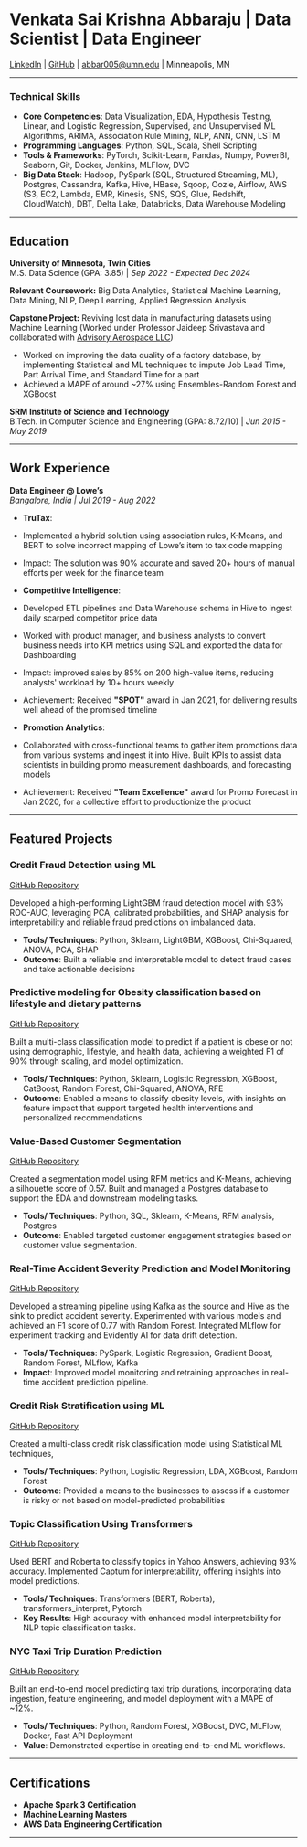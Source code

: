 # Venkata Sai Krishna Abbaraju | Data Scientist | Data Engineer

[LinkedIn](https://www.linkedin.com/in/vska/) | [GitHub](https://github.com/avsk80) | abbar005@umn.edu | Minneapolis, MN

---

### Technical Skills
- **Core Competencies**: Data Visualization, EDA, Hypothesis Testing, Linear, and Logistic Regression, Supervised, and Unsupervised ML Algorithms, ARIMA, Association Rule Mining, NLP, ANN, CNN, LSTM
- **Programming Languages**: Python, SQL, Scala, Shell Scripting
- **Tools & Frameworks**: PyTorch, Scikit-Learn, Pandas, Numpy, PowerBI, Seaborn, Git, Docker, Jenkins, MLFlow, DVC
- **Big Data Stack**: Hadoop, PySpark (SQL, Structured Streaming, ML), Postgres, Cassandra, Kafka, Hive, HBase, Sqoop, Oozie, Airflow, AWS (S3, EC2, Lambda, EMR, Kinesis, SNS, SQS, Glue, Redshift, CloudWatch), DBT, Delta Lake, Databricks, Data Warehouse Modeling

---

## Education

**University of Minnesota, Twin Cities**  
M.S. Data Science (GPA: 3.85) | *Sep 2022 - Expected Dec 2024*  

**Relevant Coursework:** Big Data Analytics, Statistical Machine Learning, Data Mining, NLP, Deep Learning, Applied Regression Analysis  

**Capstone Project:**  Reviving lost data in manufacturing datasets using Machine Learning (Worked under Professor Jaideep Srivastava and collaborated with [Advisory Aerospace LLC](https://www.factory-twin.com/))
- Worked on improving the data quality of a factory database, by implementing Statistical and ML techniques to impute Job Lead Time, Part Arrival Time, and Standard Time for a part
- Achieved a MAPE of around ~27% using Ensembles-Random Forest and XGBoost

**SRM Institute of Science and Technology**  
B.Tech. in Computer Science and Engineering (GPA: 8.72/10) | *Jun 2015 - May 2019*

---

## Work Experience

**Data Engineer @ Lowe’s**  
*Bangalore, India | Jul 2019 - Aug 2022*

- **TruTax**:
- Implemented a hybrid solution using association rules, K-Means, and BERT to solve incorrect mapping of Lowe’s item to tax code mapping
- Impact: The solution was 90% accurate and saved 20+ hours of manual efforts per week for the finance team 

- **Competitive Intelligence**:
- Developed ETL pipelines and Data Warehouse schema in Hive to ingest daily scarped competitor price data
- Worked with product manager, and business analysts to convert business needs into KPI metrics using SQL and exported the data for Dashboarding
- Impact: improved sales by 85% on 200 high-value items, reducing analysts' workload by 10+ hours weekly
- Achievement: Received **"SPOT"** award in Jan 2021, for delivering results well ahead of the promised timeline

- **Promotion Analytics**:
- Collaborated with cross-functional teams to gather item promotions data from various systems and ingest it into Hive. Built KPIs to assist data scientists in building promo measurement dashboards, and forecasting models
- Achievement: Received **"Team Excellence"** award for Promo Forecast in Jan 2020, for a collective effort to productionize the product  

---

## Featured Projects

### Credit Fraud Detection using ML
[GitHub Repository](https://github.com/avsk80/credit-fraud-detection)

Developed a high-performing LightGBM fraud detection model with 93% ROC-AUC, leveraging PCA, calibrated probabilities, and SHAP analysis for interpretability and reliable fraud predictions on imbalanced data. 

- **Tools/ Techniques**: Python, Sklearn, LightGBM, XGBoost, Chi-Squared, ANOVA, PCA, SHAP
- **Outcome**: Built a reliable and interpretable model to detect fraud cases and take actionable decisions

### Predictive modeling for Obesity classification based on lifestyle and dietary patterns
[GitHub Repository](https://github.com/avsk80/Obesity-classification)

Built a multi-class classification model to predict if a patient is obese or not using demographic, lifestyle, and health data, achieving a weighted F1 of 90% through scaling, and model optimization. 

- **Tools/ Techniques**: Python, Sklearn, Logistic Regression, XGBoost, CatBoost, Random Forest, Chi-Squared, ANOVA, RFE
- **Outcome**: Enabled a means to classify obesity levels, with insights on feature impact that support targeted health interventions and personalized recommendations.

### Value-Based Customer Segmentation  
[GitHub Repository](https://github.com/avsk80/Olist-Customer-segmentation)

Created a segmentation model using RFM metrics and K-Means, achieving a silhouette score of 0.57. Built and managed a Postgres database to support the EDA and downstream modeling tasks.

- **Tools/ Techniques**: Python, SQL, Sklearn, K-Means, RFM analysis, Postgres
- **Outcome**: Enabled targeted customer engagement strategies based on customer value segmentation.

### Real-Time Accident Severity Prediction and Model Monitoring  
[GitHub Repository](https://github.com/avsk80/Real-Time-Accident-Severity)

Developed a streaming pipeline using Kafka as the source and Hive as the sink to predict accident severity. Experimented with various models and achieved an F1 score of 0.77 with Random Forest. Integrated MLflow for experiment tracking and Evidently AI for data drift detection.

- **Tools/ Techniques**: PySpark, Logistic Regression, Gradient Boost, Random Forest, MLflow, Kafka
- **Impact**: Improved model monitoring and retraining approaches in real-time accident prediction pipeline.

### Credit Risk Stratification using ML  
[GitHub Repository](https://github.com/avsk80/credit-risk-assessment)

Created a multi-class credit risk classification model using Statistical ML techniques, 

- **Tools/ Techniques**: Python, Logistic Regression, LDA, XGBoost, Random Forest
- **Outcome**: Provided a means to the businesses to assess if a customer is risky or not based on model-predicted probabilities

### Topic Classification Using Transformers  
[GitHub Repository](https://github.com/avsk80/Topic-Classification-using-Transformers)

Used BERT and Roberta to classify topics in Yahoo Answers, achieving 93% accuracy. Implemented Captum for interpretability, offering insights into model predictions.

- **Tools/ Techniques**: Transformers (BERT, Roberta), transformers_interpret, Pytorch
- **Key Results**: High accuracy with enhanced model interpretability for NLP topic classification tasks.

### NYC Taxi Trip Duration Prediction  
[GitHub Repository](https://github.com/avsk80/nyc-taxi-trip-duration-prediction)

Built an end-to-end model predicting taxi trip durations, incorporating data ingestion, feature engineering, and model deployment with a MAPE of ~12%.

- **Tools/ Techniques**: Python, Random Forest, XGBoost, DVC, MLFlow, Docker, Fast API Deployment
- **Value**: Demonstrated expertise in creating end-to-end ML workflows.

---

## Certifications

- **Apache Spark 3 Certification**
- **Machine Learning Masters**
- **AWS Data Engineering Certification**

---
